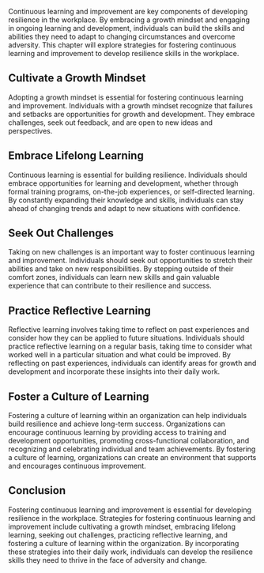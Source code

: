 
Continuous learning and improvement are key components of developing resilience in the workplace. By embracing a growth mindset and engaging in ongoing learning and development, individuals can build the skills and abilities they need to adapt to changing circumstances and overcome adversity. This chapter will explore strategies for fostering continuous learning and improvement to develop resilience skills in the workplace.

Cultivate a Growth Mindset
--------------------------

Adopting a growth mindset is essential for fostering continuous learning and improvement. Individuals with a growth mindset recognize that failures and setbacks are opportunities for growth and development. They embrace challenges, seek out feedback, and are open to new ideas and perspectives.

Embrace Lifelong Learning
-------------------------

Continuous learning is essential for building resilience. Individuals should embrace opportunities for learning and development, whether through formal training programs, on-the-job experiences, or self-directed learning. By constantly expanding their knowledge and skills, individuals can stay ahead of changing trends and adapt to new situations with confidence.

Seek Out Challenges
-------------------

Taking on new challenges is an important way to foster continuous learning and improvement. Individuals should seek out opportunities to stretch their abilities and take on new responsibilities. By stepping outside of their comfort zones, individuals can learn new skills and gain valuable experience that can contribute to their resilience and success.

Practice Reflective Learning
----------------------------

Reflective learning involves taking time to reflect on past experiences and consider how they can be applied to future situations. Individuals should practice reflective learning on a regular basis, taking time to consider what worked well in a particular situation and what could be improved. By reflecting on past experiences, individuals can identify areas for growth and development and incorporate these insights into their daily work.

Foster a Culture of Learning
----------------------------

Fostering a culture of learning within an organization can help individuals build resilience and achieve long-term success. Organizations can encourage continuous learning by providing access to training and development opportunities, promoting cross-functional collaboration, and recognizing and celebrating individual and team achievements. By fostering a culture of learning, organizations can create an environment that supports and encourages continuous improvement.

Conclusion
----------

Fostering continuous learning and improvement is essential for developing resilience in the workplace. Strategies for fostering continuous learning and improvement include cultivating a growth mindset, embracing lifelong learning, seeking out challenges, practicing reflective learning, and fostering a culture of learning within the organization. By incorporating these strategies into their daily work, individuals can develop the resilience skills they need to thrive in the face of adversity and change.
